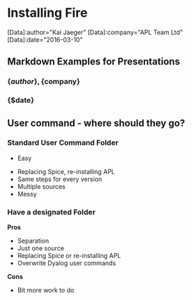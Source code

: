 # Installing Fire 

[Data]:author="Kai Jaeger"
[Data]:company="APL Team Ltd"
[Data]:date="2016-03-10"

## Markdown Examples for Presentations

### \{$author\}, \{$company\}
### \{$date\}

## User command - where should they go?

### Standard User Command Folder

+ Easy
- Replacing Spice, re-installing APL
- Same steps for every version
- Multiple sources
- Messy

### Have a designated Folder

**Pros**

* Separation
* Just one source
* Replacing Spice or re-installing APL
* Overwrite Dyalog user commands

**Cons**

* Bit more work to do